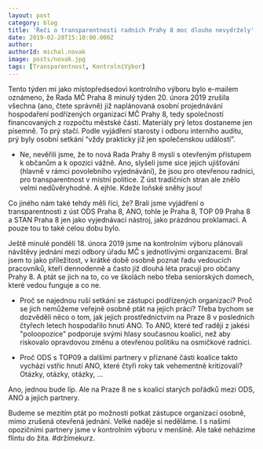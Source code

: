```yaml
---
layout: post
category: blog
title: 'Řeči o transparentnosti radních Prahy 8 moc dlouho nevydržely'
date: 2019-02-28T15:10:00.000Z
author:
authorId: michal.novak
image: posts/novak.jpg
tags: [Transparentnost, KontrolníVýbor]
---
```


Tento týden mi jako místopředsedovi kontrolního výboru bylo e-mailem oznámeno, že Rada MČ Praha 8 minulý týden 20. února 2019 zrušila všechna (ano, čtete správně) již naplánovaná osobní projednávání hospodaření podřízených organizací MČ Prahy 8, tedy společností financovaných z rozpočtu městské části. Materiály prý letos dostaneme jen písemně. To prý stačí. Podle vyjádření starosty i odboru interního auditu, prý byly osobní setkání “vždy prakticky již jen společenskou událostí”.

* Ne, nevěřili jsme, že to nová Rada Prahy 8 myslí s otevřeným přístupem k občanům a k opozici vážně. Ano, slyšeli jsme sice jejich ujišťování (hlavně v rámci povolebního vyjednávání), že jsou pro otevřenou radnici, pro transparentnost v místní politice. Z úst tradičních stran ale znělo velmi nedůvěryhodně. A ejhle. Kdeže loňské sněhy jsou!

Co jiného nám také tehdy měli říci, že? Brali jsme vyjádření o transparentnosti z úst ODS Praha 8, ANO, tohle je Praha 8, TOP 09 Praha 8 a STAN Praha 8 jen jako vyjednávací nástroj, jako prázdnou proklamaci. A pouze tou to také celou dobu bylo.

Ještě minulé pondělí 18. února 2019 jsme na kontrolním výboru plánovali návštěvy jednání mezi odbory úřadu MČ s jednotlivými organizacemi. Bral jsem to jako příležitost, v krátké době osobně poznat řadu vedoucích pracovníků, kteří dennodenně a často již dlouhá léta pracují pro občany Prahy 8. A ptát se jich na to, co ve školách nebo třeba seniorských domech, které vedou funguje a co ne.

* Proč se najednou ruší setkání se zástupci podřízených organizací? Proč se jich nemůžeme veřejně osobně ptát na jejich práci? Třeba bychom se dozvěděli něco o tom, jak jejich prostřednictvím na Praze 8 v posledních čtyřech letech hospodařilo hnutí ANO. To ANO, které teď raději z jakési "poloopozice" podporuje svými hlasy současnou koalici, než aby riskovalo opravdovou změnu a otevřenou politiku na osmičkové radnici.

* Proč ODS s TOP09 a dalšími partnery v přiznané části koalice takto vychází vstříc hnutí ANO, které čtyři roky tak vehementně kritizovali? Otázky, otázky, otázky, ...

Ano, jednou bude líp. Ale na Praze 8 ne s koalicí starých pořádků mezi ODS, ANO a jejich partnery.

Budeme se mezitím ptát po možnosti potkat zástupce organizací osobně, mimo zrušená otevřená jednání. Velké naděje si neděláme. I s našimi opozičními partnery jsme v kontrolním výboru v menšině. Ale také neházíme flintu do žita. #držímekurz.

